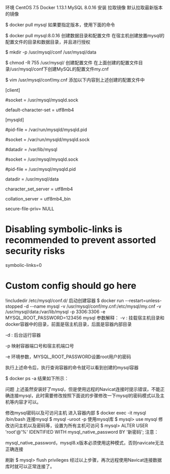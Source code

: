 环境
CentOS 7.5
Docker 1.13.1
MySQL 8.0.16
安装
拉取镜像
默认拉取最新版本的镜像

$ docker pull mysql
如果要指定版本，使用下面的命令

$ docker pull mysql:8.0.16
创建数据目录和配置文件
在宿主机创建放置mysql的配置文件的目录和数据目录，并且进行授权

$ mkdir -p /usr/mysql/conf /usr/mysql/data

$ chmod -R 755 /usr/mysql/
创建配置文件
在上面创建的配置文件目录/usr/mysql/conf下创建MySQL的配置文件my.cnf

$ vim /usr/mysql/conf/my.cnf
添加以下内容到上述创建的配置文件中

[client]

#socket = /usr/mysql/mysqld.sock

default-character-set = utf8mb4

[mysqld]

#pid-file        = /var/run/mysqld/mysqld.pid

#socket          = /var/run/mysqld/mysqld.sock

#datadir         = /var/lib/mysql

#socket = /usr/mysql/mysqld.sock

#pid-file = /usr/mysql/mysqld.pid

datadir = /usr/mysql/data

character_set_server = utf8mb4

collation_server = utf8mb4_bin

secure-file-priv= NULL

# Disabling symbolic-links is recommended to prevent assorted security risks

symbolic-links=0

# Custom config should go here

!includedir /etc/mysql/conf.d/
启动创建容器
$ docker run --restart=unless-stopped -d --name mysql -v /usr/mysql/conf/my.cnf:/etc/mysql/my.cnf -v
/usr/mysql/data:/var/lib/mysql -p 3306:3306 -e MYSQL_ROOT_PASSWORD=123456 mysql
参数解释：
-v : 挂载宿主机目录和 docker容器中的目录，前面是宿主机目录，后面是容器内部目录

-d : 后台运行容器

-p 映射容器端口号和宿主机端口号

-e 环境参数，MYSQL_ROOT_PASSWORD设置root用户的密码

执行上述命令后，执行查询容器的命令就可以看到创建的mysql容器

$ docker ps -a
结果如下所示：



问题
上述虽然安装好了mysql，但是使用远程的Navicat连接时提示错误，不能正确连接mysql，此时需要修改按照下面说的步骤修改一下mysql的密码模式以及主机等内容才可以。

修改mysql密码以及可访问主机
进入容器内部
$ docker exec -it mysql /bin/bash
连接mysql
$ mysql -uroot -p
使用mysql库
$ mysql> use mysql
修改访问主机以及密码等，设置为所有主机可访问
$ mysql> ALTER USER 'root'@'%' IDENTIFIED WITH mysql_native_password BY '新密码';
注意：

mysql_native_password，mysql8.x版本必须使用这种模式，否则navicate无法正确连接

刷新
$ mysql> flush privileges
经过以上步骤，再次远程使用Navicat连接数据库时就可以正常连接了。